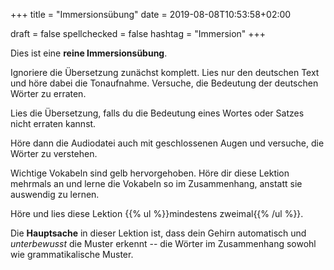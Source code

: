+++
title = "Immersionsübung"
date =  2019-08-08T10:53:58+02:00

draft = false
spellchecked = false
hashtag = "Immersion"
+++

Dies ist eine **reine Immersionsübung**.

Ignoriere die Übersetzung zunächst komplett. Lies nur den deutschen Text und höre dabei die Tonaufnahme. Versuche, die Bedeutung der deutschen Wörter zu erraten.

Lies die Übersetzung, falls du die Bedeutung eines Wortes oder Satzes nicht erraten kannst.

Höre dann die Audiodatei auch mit geschlossenen Augen und versuche, die Wörter zu verstehen.

Wichtige Vokabeln sind gelb hervorgehoben. Höre dir diese Lektion mehrmals an und lerne die Vokabeln so im Zusammenhang, anstatt sie auswendig zu lernen.

Höre und lies diese Lektion {{% ul %}}mindestens zweimal{{% /ul %}}.

Die **Hauptsache** in dieser Lektion ist, dass dein Gehirn automatisch und *unterbewusst* die Muster erkennt -- die Wörter im Zusammenhang sowohl wie grammatikalische Muster.

